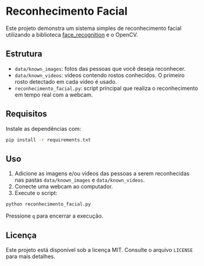 # Reconhecimento Facial

Este projeto demonstra um sistema simples de reconhecimento facial utilizando a biblioteca [face_recognition](https://github.com/ageitgey/face_recognition) e o OpenCV.

## Estrutura

- `data/known_images`: fotos das pessoas que você deseja reconhecer.
- `data/known_videos`: vídeos contendo rostos conhecidos. O primeiro rosto detectado em cada vídeo é usado.
- `reconhecimento_facial.py`: script principal que realiza o reconhecimento em tempo real com a webcam.

## Requisitos

Instale as dependências com:

```bash
pip install -r requirements.txt
```

## Uso

1. Adicione as imagens e/ou vídeos das pessoas a serem reconhecidas nas pastas `data/known_images` e `data/known_videos`.
2. Conecte uma webcam ao computador.
3. Execute o script:

```bash
python reconhecimento_facial.py
```

Pressione `q` para encerrar a execução.

## Licença

Este projeto está disponível sob a licença MIT. Consulte o arquivo `LICENSE` para mais detalhes.
